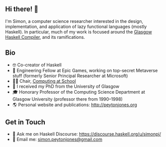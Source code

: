 ## Hi there! 👋

I'm Simon, a computer science researcher interested in the design, implementation, and application of lazy functional languages (mostly Haskell). In particular, much of my work is focused around the [Glasgow Haskell Compiler](https://www.haskell.org/ghc/), and its ramifications.

## Bio
* 🤓 Co-creator of Haskell
* 🏢 Engineering Fellow at Epic Games, working on top-secret Metaverse stuff (formerly Senior Principal Researcher at Microsoft)
* 👨‍💼 Chair, [Computing at School](https://www.computingatschool.org.uk/)
* 📜 I received my PhD from the University of Glasgow
* 🎓 Honorary Professor of the Computing Science Department at Glasgow University (professor there from 1990–1998)
* 🌎 Personal website and publications: http://peytonjones.org

## Get in Touch
* 💬 Ask me on Haskell Discourse: https://discourse.haskell.org/u/simonpj/
* 📧 Email me: [simon.peytonjones@gmail.com](mailto:simon.peytonjones.org)

